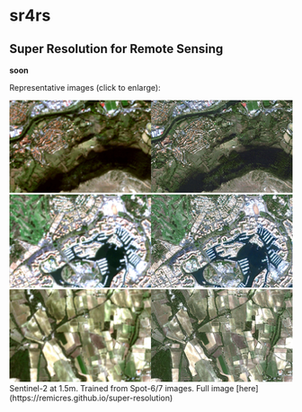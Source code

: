 # sr4rs

## Super Resolution for Remote Sensing

__soon__

Representative images (click to enlarge):

<img src ="doc/c3.jpg" />
<img src ="doc/c2.jpg" />
<img src ="doc/c1.jpg" />
Sentinel-2 at 1.5m. Trained from Spot-6/7 images. Full image [here](https://remicres.github.io/super-resolution)

